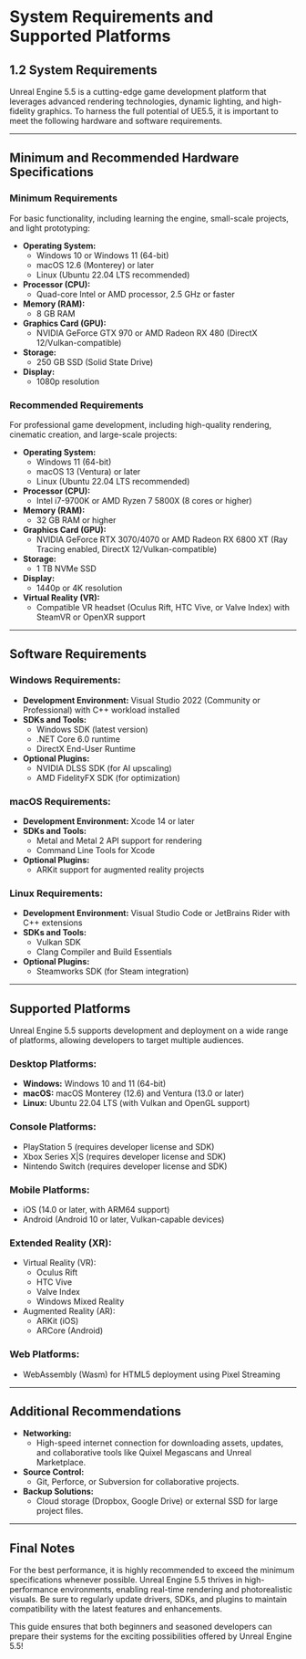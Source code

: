 # System Requirements and Supported Platforms

## 1.2 System Requirements
Unreal Engine 5.5 is a cutting-edge game development platform that leverages advanced rendering technologies, dynamic lighting, and high-fidelity graphics. To harness the full potential of UE5.5, it is important to meet the following hardware and software requirements.

---

## Minimum and Recommended Hardware Specifications

### **Minimum Requirements**
For basic functionality, including learning the engine, small-scale projects, and light prototyping:

- **Operating System:**
  - Windows 10 or Windows 11 (64-bit)
  - macOS 12.6 (Monterey) or later
  - Linux (Ubuntu 22.04 LTS recommended)
- **Processor (CPU):**
  - Quad-core Intel or AMD processor, 2.5 GHz or faster
- **Memory (RAM):**
  - 8 GB RAM
- **Graphics Card (GPU):**
  - NVIDIA GeForce GTX 970 or AMD Radeon RX 480 (DirectX 12/Vulkan-compatible)
- **Storage:**
  - 250 GB SSD (Solid State Drive)
- **Display:**
  - 1080p resolution

### **Recommended Requirements**
For professional game development, including high-quality rendering, cinematic creation, and large-scale projects:

- **Operating System:**
  - Windows 11 (64-bit)
  - macOS 13 (Ventura) or later
  - Linux (Ubuntu 22.04 LTS recommended)
- **Processor (CPU):**
  - Intel i7-9700K or AMD Ryzen 7 5800X (8 cores or higher)
- **Memory (RAM):**
  - 32 GB RAM or higher
- **Graphics Card (GPU):**
  - NVIDIA GeForce RTX 3070/4070 or AMD Radeon RX 6800 XT (Ray Tracing enabled, DirectX 12/Vulkan-compatible)
- **Storage:**
  - 1 TB NVMe SSD
- **Display:**
  - 1440p or 4K resolution
- **Virtual Reality (VR):**
  - Compatible VR headset (Oculus Rift, HTC Vive, or Valve Index) with SteamVR or OpenXR support

---

## Software Requirements

### **Windows Requirements:**
- **Development Environment:** Visual Studio 2022 (Community or Professional) with C++ workload installed
- **SDKs and Tools:**
  - Windows SDK (latest version)
  - .NET Core 6.0 runtime
  - DirectX End-User Runtime
- **Optional Plugins:**
  - NVIDIA DLSS SDK (for AI upscaling)
  - AMD FidelityFX SDK (for optimization)

### **macOS Requirements:**
- **Development Environment:** Xcode 14 or later
- **SDKs and Tools:**
  - Metal and Metal 2 API support for rendering
  - Command Line Tools for Xcode
- **Optional Plugins:**
  - ARKit support for augmented reality projects

### **Linux Requirements:**
- **Development Environment:** Visual Studio Code or JetBrains Rider with C++ extensions
- **SDKs and Tools:**
  - Vulkan SDK
  - Clang Compiler and Build Essentials
- **Optional Plugins:**
  - Steamworks SDK (for Steam integration)

---

## Supported Platforms
Unreal Engine 5.5 supports development and deployment on a wide range of platforms, allowing developers to target multiple audiences.

### **Desktop Platforms:**
- **Windows:** Windows 10 and 11 (64-bit)
- **macOS:** macOS Monterey (12.6) and Ventura (13.0 or later)
- **Linux:** Ubuntu 22.04 LTS (with Vulkan and OpenGL support)

### **Console Platforms:**
- PlayStation 5 (requires developer license and SDK)
- Xbox Series X|S (requires developer license and SDK)
- Nintendo Switch (requires developer license and SDK)

### **Mobile Platforms:**
- iOS (14.0 or later, with ARM64 support)
- Android (Android 10 or later, Vulkan-capable devices)

### **Extended Reality (XR):**
- Virtual Reality (VR):
  - Oculus Rift
  - HTC Vive
  - Valve Index
  - Windows Mixed Reality
- Augmented Reality (AR):
  - ARKit (iOS)
  - ARCore (Android)

### **Web Platforms:**
- WebAssembly (Wasm) for HTML5 deployment using Pixel Streaming

---

## Additional Recommendations
- **Networking:**
  - High-speed internet connection for downloading assets, updates, and collaborative tools like Quixel Megascans and Unreal Marketplace.
- **Source Control:**
  - Git, Perforce, or Subversion for collaborative projects.
- **Backup Solutions:**
  - Cloud storage (Dropbox, Google Drive) or external SSD for large project files.

---

## Final Notes
For the best performance, it is highly recommended to exceed the minimum specifications whenever possible. Unreal Engine 5.5 thrives in high-performance environments, enabling real-time rendering and photorealistic visuals. Be sure to regularly update drivers, SDKs, and plugins to maintain compatibility with the latest features and enhancements.

This guide ensures that both beginners and seasoned developers can prepare their systems for the exciting possibilities offered by Unreal Engine 5.5!


